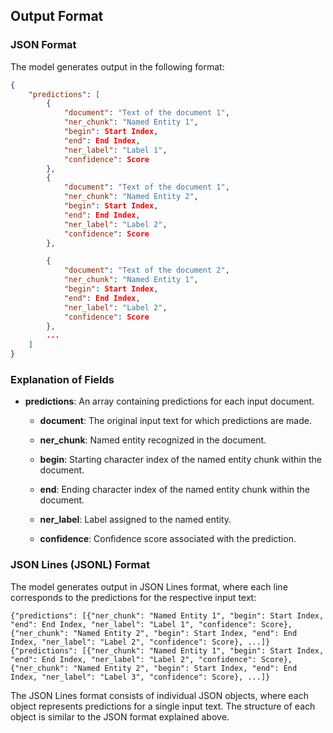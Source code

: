 ## Output Format


### JSON Format

The model generates output in the following format:

```json
{
    "predictions": [
        {
            "document": "Text of the document 1",
            "ner_chunk": "Named Entity 1",
            "begin": Start Index,
            "end": End Index,
            "ner_label": "Label 1",
            "confidence": Score
        },
        {
            "document": "Text of the document 1",
            "ner_chunk": "Named Entity 2",
            "begin": Start Index,
            "end": End Index,
            "ner_label": "Label 2",
            "confidence": Score
        },

        {
            "document": "Text of the document 2",
            "ner_chunk": "Named Entity 1",
            "begin": Start Index,
            "end": End Index,
            "ner_label": "Label 2",
            "confidence": Score
        },
        ...
    ]
}

```

### Explanation of Fields

- **predictions**: An array containing predictions for each input document.

    - **document**: The original input text for which predictions are made.

    - **ner_chunk**: Named entity recognized in the document.

    - **begin**: Starting character index of the named entity chunk within the document.

    - **end**: Ending character index of the named entity chunk within the document.

    - **ner_label**: Label assigned to the named entity.

    - **confidence**: Confidence score associated with the prediction.



### JSON Lines (JSONL) Format

The model generates output in JSON Lines format, where each line corresponds to the predictions for the respective input text:

```
{"predictions": [{"ner_chunk": "Named Entity 1", "begin": Start Index, "end": End Index, "ner_label": "Label 1", "confidence": Score}, {"ner_chunk": "Named Entity 2", "begin": Start Index, "end": End Index, "ner_label": "Label 2", "confidence": Score}, ...]}
{"predictions": [{"ner_chunk": "Named Entity 1", "begin": Start Index, "end": End Index, "ner_label": "Label 2", "confidence": Score}, {"ner_chunk": "Named Entity 2", "begin": Start Index, "end": End Index, "ner_label": "Label 3", "confidence": Score}, ...]}
```

The JSON Lines format consists of individual JSON objects, where each object represents predictions for a single input text. The structure of each object is similar to the JSON format explained above.